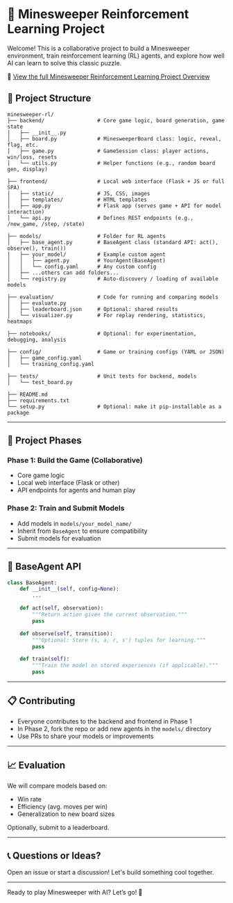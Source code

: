 # 🧠 Minesweeper Reinforcement Learning Project

Welcome! This is a collaborative project to build a Minesweeper environment, train reinforcement learning (RL) agents, and explore how well AI can learn to solve this classic puzzle.

📄 [View the full Minesweeper Reinforcement Learning Project Overview](https://docs.google.com/document/d/1jdRhviiIQ986OaboEAeS_cUuFSDCpg6NrCot_lp6pD8/edit?usp=sharing)


## 📐 Project Structure

```
minesweeper-rl/
├── backend/                 # Core game logic, board generation, game state
│   ├── __init__.py
│   ├── board.py             # MinesweeperBoard class: logic, reveal, flag, etc.
│   ├── game.py              # GameSession class: player actions, win/loss, resets
│   └── utils.py             # Helper functions (e.g., random board gen, display)

├── frontend/                # Local web interface (Flask + JS or full SPA)
│   ├── static/              # JS, CSS, images
│   ├── templates/           # HTML templates
│   ├── app.py               # Flask app (serves game + API for model interaction)
│   └── api.py               # Defines REST endpoints (e.g., /new_game, /step, /state)

├── models/                  # Folder for RL agents
│   ├── base_agent.py        # BaseAgent class (standard API: act(), observe(), train())
│   ├── your_model/          # Example custom agent
│   │   ├── agent.py         # YourAgent(BaseAgent)
│   │   └── config.yaml      # Any custom config
│   ├── ...others can add folders...
│   └── registry.py          # Auto-discovery / loading of available models

├── evaluation/              # Code for running and comparing models
│   ├── evaluate.py
│   ├── leaderboard.json     # Optional: shared results
│   └── visualizer.py        # For replay rendering, statistics, heatmaps

├── notebooks/               # Optional: for experimentation, debugging, analysis

├── config/                  # Game or training configs (YAML or JSON)
│   ├── game_config.yaml
│   └── training_config.yaml

├── tests/                   # Unit tests for backend, models
│   └── test_board.py

├── README.md
├── requirements.txt
└── setup.py                 # Optional: make it pip-installable as a package
```

---

## 🚦 Project Phases

### Phase 1: Build the Game (Collaborative)
- Core game logic
- Local web interface (Flask or other)
- API endpoints for agents and human play

### Phase 2: Train and Submit Models
- Add models in `models/your_model_name/`
- Inherit from `BaseAgent` to ensure compatibility
- Submit models for evaluation

---

## 🔧 BaseAgent API

```python
class BaseAgent:
    def __init__(self, config=None):
        ...

    def act(self, observation):
        """Return action given the current observation."""
        pass

    def observe(self, transition):
        """Optional: Store (s, a, r, s') tuples for learning."""
        pass

    def train(self):
        """Train the model on stored experiences (if applicable)."""
        pass
```

---

## 📋 Contributing

- Everyone contributes to the backend and frontend in Phase 1
- In Phase 2, fork the repo or add new agents in the `models/` directory
- Use PRs to share your models or improvements

---

## 📈 Evaluation

We will compare models based on:
- Win rate
- Efficiency (avg. moves per win)
- Generalization to new board sizes

Optionally, submit to a leaderboard.

---

## 📞 Questions or Ideas?
Open an issue or start a discussion! Let's build something cool together.

---

Ready to play Minesweeper with AI? Let’s go! 🚀
